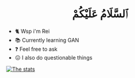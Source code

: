 <h1 align="center"> ٱلسَّلَامُ عَلَيْكُمْ </h1>

* 🐈 Wsp i'm Rei
* 📚 Currently learning GAN
* ❓ Feel free to ask
* 😖 I also do questionable things

[![The stats](https://github-readme-stats.vercel.app/api?username=Rheyhan&show_icons=true&count_private=true)](https://github.com/Rheyhan)
